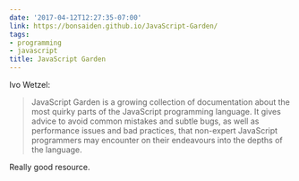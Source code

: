 ```yaml
---
date: '2017-04-12T12:27:35-07:00'
link: https://bonsaiden.github.io/JavaScript-Garden/
tags:
- programming
- javascript
title: JavaScript Garden
---
```


Ivo Wetzel:

>JavaScript Garden is a growing collection of documentation about the most quirky parts of the JavaScript programming language. It gives advice to avoid common mistakes and subtle bugs, as well as performance issues and bad practices, that non-expert JavaScript programmers may encounter on their endeavours into the depths of the language.

Really good resource.
